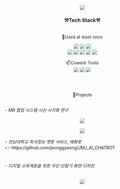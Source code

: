 <div align="center">

<img src="https://capsule-render.vercel.app/api?type=waving&color=gradient&height=280&section=header&text=HEO%20SUYEONG&fontSize=50" />


<!--
**hssu0/hssu0** is a ✨ _special_ ✨ repository because its `README.md` (this file) appears on your GitHub profile.

Here are some ideas to get you started:

- 🔭 I’m currently working on ...
- 🌱 I’m currently learning ...
- 👯 I’m looking to collaborate on ...
- 🤔 I’m looking for help with ...
- 💬 Ask me about ...
- 📫 How to reach me: ...
- 😄 Pronouns: ...
- ⚡ Fun fact: ...
-->

  
### ⚒️Tech Stack⚒️<br/><br/>
  
🌱Used at least once <br/>
  
  <img src="https://img.shields.io/badge/Java-007396?style=flat-square&logo=Java&logoColor=white">
  <img src="https://img.shields.io/badge/Python-3776AB?style=flat-square&logo=Python&logoColor=white">
  <img src="https://img.shields.io/badge/Android-3DDC84?style=flat-square&logo=Android&logoColor=white">
  <br/>
  <img src="https://img.shields.io/badge/C-A8B9CC?style=flat-square&logo=c&logoColor=white">
  <img src="https://img.shields.io/badge/C++-00599C?style=flat-square&logo=c%2B%2B&logoColor=white">
  <img src="https://img.shields.io/badge/Unity-181717?style=flat-square&logo=Unity&logoColor=white">
  <img src="https://img.shields.io/badge/Ruby-CC342D?style=flat-square&logo=Ruby&logoColor=white">
  <img src="https://img.shields.io/badge/Arduino-00979D?style=flat-square&logo=Arduino&logoColor=white">
  
  <br/>
  
📫Cowork Tools <br/>
    <img src="https://img.shields.io/badge/GitHub-181717?style=flat-square&logo=GitHub&logoColor=white">
    <img src="https://img.shields.io/badge/Notion-000000?style=flat-square&logo=Notion&logoColor=white">
    <img src="https://img.shields.io/badge/Slack-4A154B?style=flat-square&logo=Slack&logoColor=white">
  
  <br/><br/>
  
  
🔭Projects
  <br/><br/>
  
  <div align="left">
    - <i>MR 협업 시스템 시선 시각화 연구</i> <br/><br/>
  </div>
  <img src="https://user-images.githubusercontent.com/65766022/163758138-578ee061-5146-48fa-b155-00ec496c8e99.png">
  <br/><br/>
  <img src="https://user-images.githubusercontent.com/65766022/163758045-e1c33e66-0b37-4a77-9ca4-e1e777586d7c.png">
  <br/><br/>
  
  <div align="left">
    - <i>전남대학교 학사정보 챗봇 서비스, 매화봇</i> <br/>
    👉 https://github.com/jeonggyeong/JNU_AI_CHATBOT
  </div>
  <br/><br/>
  
  <div align="left">
  - <i>디지털 소외계층을 위한 무인 단말기 화면 디자인</i> 
  </div>
  <br/><br/>
  
<img src="https://user-images.githubusercontent.com/65766022/163762179-4c7d12f9-5bd4-4d6f-a885-e4d9e4bba000.png">


  </div>
